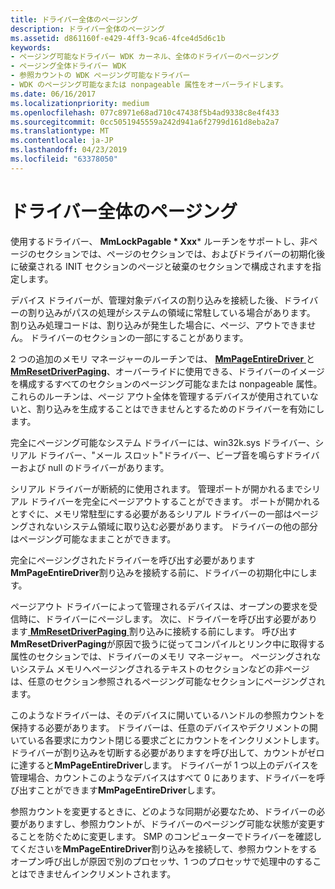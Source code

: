 ```yaml
---
title: ドライバー全体のページング
description: ドライバー全体のページング
ms.assetid: d861160f-e429-4ff3-9ca6-4fce4d5d6c1b
keywords:
- ページング可能なドライバー WDK カーネル、全体のドライバーのページング
- ページング全体ドライバー WDK
- 参照カウントの WDK ページング可能なドライバー
- WDK のページング可能なまたは nonpageable 属性をオーバーライドします。
ms.date: 06/16/2017
ms.localizationpriority: medium
ms.openlocfilehash: 077c8971e68ad710c47438f5b4ad9338c8e4f433
ms.sourcegitcommit: 0cc5051945559a242d941a6f2799d161d8eba2a7
ms.translationtype: MT
ms.contentlocale: ja-JP
ms.lasthandoff: 04/23/2019
ms.locfileid: "63378050"
---
```

# <a name="paging-an-entire-driver"></a>ドライバー全体のページング





使用するドライバー、 **MmLockPagable * Xxx*** ルーチンをサポートし、非ページのセクションでは、ページのセクションでは、およびドライバーの初期化後に破棄される INIT セクションのページと破棄のセクションで構成されますを指定します。

デバイス ドライバーが、管理対象デバイスの割り込みを接続した後、ドライバーの割り込みがパスの処理がシステムの領域に常駐している場合があります。 割り込み処理コードは、割り込みが発生した場合に、ページ、アウトできません。 ドライバーのセクションの一部にすることがあります。

2 つの追加のメモリ マネージャーのルーチンでは、 [ **MmPageEntireDriver** ](https://msdn.microsoft.com/library/windows/hardware/ff554650)と[ **MmResetDriverPaging**](https://msdn.microsoft.com/library/windows/hardware/ff554680)、オーバーライドに使用できる、ドライバーのイメージを構成するすべてのセクションのページング可能なまたは nonpageable 属性。 これらのルーチンは、ページ アウト全体を管理するデバイスが使用されていないと、割り込みを生成することはできませんとするためのドライバーを有効にします。

完全にページング可能なシステム ドライバーには、win32k.sys ドライバー、シリアル ドライバー、"メール スロット"ドライバー、ビープ音を鳴らすドライバーおよび null のドライバーがあります。

シリアル ドライバーが断続的に使用されます。 管理ポートが開かれるまでシリアル ドライバーを完全にページアウトすることができます。 ポートが開かれるとすぐに、メモリ常駐型にする必要があるシリアル ドライバーの一部はページングされないシステム領域に取り込む必要があります。 ドライバーの他の部分はページング可能なままことができます。

完全にページングされたドライバーを呼び出す必要があります**MmPageEntireDriver**割り込みを接続する前に、ドライバーの初期化中にします。

ページアウト ドライバーによって管理されるデバイスは、オープンの要求を受信時に、ドライバーにページします。 次に、ドライバーを呼び出す必要があります[ **MmResetDriverPaging** ](https://msdn.microsoft.com/library/windows/hardware/ff554680)割り込みに接続する前にします。 呼び出す**MmResetDriverPaging**が原因で扱うに従ってコンパイルとリンク中に取得する属性のセクションでは、ドライバーのメモリ マネージャー。 ページングされないシステム メモリへページングされるテキストのセクションなどの非ページは、任意のセクション参照されるページング可能なセクションにページングされます。

このようなドライバーは、そのデバイスに開いているハンドルの参照カウントを保持する必要があります。 ドライバーは、任意のデバイスやデクリメントの開いている各要求にカウント閉じる要求ごとにカウントをインクリメントします。 ドライバーが割り込みを切断する必要がありますを呼び出して、カウントがゼロに達すると**MmPageEntireDriver**します。 ドライバーが 1 つ以上のデバイスを管理場合、カウントこのようなデバイスはすべて 0 にあります、ドライバーを呼び出すことができます**MmPageEntireDriver**します。

参照カウントを変更するときに、どのような同期が必要なため、ドライバーの必要がありますし、参照カウントが、ドライバーのページング可能な状態が変更することを防ぐために変更します。 SMP のコンピューターでドライバーを確認してくださいを**MmPageEntireDriver**割り込みを接続して、参照カウントをするオープン呼び出しが原因で別のプロセッサ、1 つのプロセッサで処理中のすることはできませんインクリメントされます。

 

 




